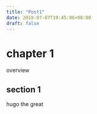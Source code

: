 ```yaml
---
title: "Post1"
date: 2018-07-07T19:45:06+08:00
draft: false
---
```

# chapter 1
overview
## section 1
hugo the great

